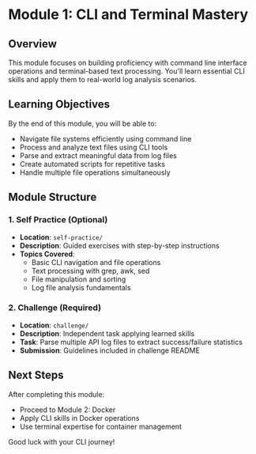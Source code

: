# Module 1: CLI and Terminal Mastery

## Overview
This module focuses on building proficiency with command line interface operations and terminal-based text processing. You'll learn essential CLI skills and apply them to real-world log analysis scenarios.

## Learning Objectives
By the end of this module, you will be able to:
- Navigate file systems efficiently using command line
- Process and analyze text files using CLI tools
- Parse and extract meaningful data from log files
- Create automated scripts for repetitive tasks
- Handle multiple file operations simultaneously

## Module Structure

### 1. Self Practice (Optional)
- **Location**: `self-practice/`
- **Description**: Guided exercises with step-by-step instructions
- **Topics Covered**:
  - Basic CLI navigation and file operations
  - Text processing with grep, awk, sed
  - File manipulation and sorting
  - Log file analysis fundamentals

### 2. Challenge (Required)
- **Location**: `challenge/`
- **Description**: Independent task applying learned skills
- **Task**: Parse multiple API log files to extract success/failure statistics
- **Submission**: Guidelines included in challenge README

## Next Steps
After completing this module:
- Proceed to Module 2: Docker
- Apply CLI skills in Docker operations
- Use terminal expertise for container management

Good luck with your CLI journey!
